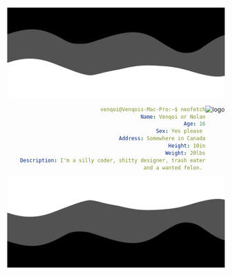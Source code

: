 ![Header](./header.png)

<img align="right" src="https://lanyard.cnrad.dev/api/265571964167520257?borderRadius=20px&animated=true&idleMessage=venquissy%20isn%27t%20currently%20doing%20anything" alt="logo" style="float: right;"/>
<h align="right">

```yml
venqoi@Venqois-Mac-Pro:~$ neofetch
Name: Venqoi or Nolan
Age: 16
Sex: Yes please 
Address: Somewhere in Canada
Height: 10in
Weight: 20lbs
Description: I'm a silly coder, shitty designer, trash eater
and a wanted felon. 

```
<div class="clear"></div>

![Footer](./footer.png)
